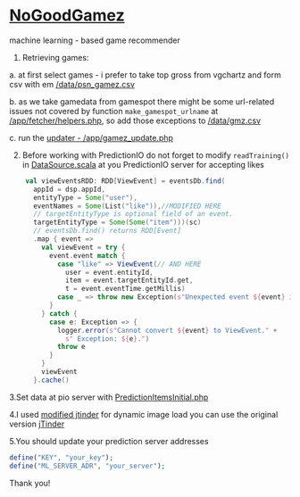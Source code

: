 # [NoGoodGamez](http://nogoodgamez.com/)
machine learning - based game recommender



1. Retrieving games:
  
  a. at first select games - i prefer to take top gross from vgchartz and form csv with em [/data/psn_gamez.csv](https://github.com/pashadude/nogoodgamez/blob/master/data/psn_gamez.csv)

  b. as we take gamedata from gamespot there might be some url-related issues not covered by function `make_gamespot_urlname` at [/app/fetcher/helpers.php](https://github.com/pashadude/nogoodgamez/blob/master/app/fetcher/helpers.php), so add those exceptions to [/data/gmz.csv](https://github.com/pashadude/nogoodgamez/blob/master/data/gmz.csv)
  
  
  c. run the [updater - /app/gamez_update.php](https://github.com/pashadude/nogoodgamez/blob/master/app/gamez_update.php)

2. Before working with PredictionIO do not forget to modify `readTraining()` in [DataSource.scala](https://github.com/pashadude/nogoodgamez/blob/master/prediction/nogoodgamezEng/src/main/scala/DataSource.scala) at you PredictionIO server for accepting likes

```scala
    val viewEventsRDD: RDD[ViewEvent] = eventsDb.find(
      appId = dsp.appId,
      entityType = Some("user"),
      eventNames = Some(List("like")),//MODIFIED HERE
      // targetEntityType is optional field of an event.
      targetEntityType = Some(Some("item")))(sc)
      // eventsDb.find() returns RDD[Event]
      .map { event =>
        val viewEvent = try {
          event.event match {
            case "like" => ViewEvent(// AND HERE
              user = event.entityId,
              item = event.targetEntityId.get,
              t = event.eventTime.getMillis)
            case _ => throw new Exception(s"Unexpected event ${event} is read.")
          }
        } catch {
          case e: Exception => {
            logger.error(s"Cannot convert ${event} to ViewEvent." +
              s" Exception: ${e}.")
            throw e
          }
        }
        viewEvent
      }.cache()

```


3.Set data at pio server with [PredictionItemsInitial.php](https://github.com/pashadude/nogoodgamez/blob/master/app/PredictionItemsInitial.php)


4.I used [modified jtinder](https://github.com/likewinter/jTinder) for dynamic image load you can use the original version [jTinder](https://github.com/do-web/jTinder)


5.You should update your prediction server addresses 

```php
define("KEY", "your_key");
define("ML_SERVER_ADR", "your_server");
```



Thank you!



